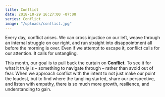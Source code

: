 ```yaml
---
title: Conflict
date: 2018-10-29 16:27:00 -07:00
series: Conflict
image: "/uploads/conflict.jpg"
---
```


Every day, conflict arises. We can cross injustice on our left, weave through an internal struggle on our right, and run straight into disappointment all before the morning is over. Even if we attempt to escape it, conflict calls for our attention. It calls for untangling.

This month, our goal is to pull back the curtain on **Conflict**. To see it for what it truly is – something to navigate through – rather than avoid out of fear. When we approach conflict with the intent to not just make our point the loudest, but to find where the tangling started, share our perspective, and listen with empathy, there is so much more growth, resilience, and understanding to gain. 